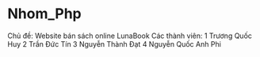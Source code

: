 # Nhom_Php

Chủ đề: Website bán sách online LunaBook
Các thành viên:
1 Trương Quốc Huy
2 Trần Đức Tín
3 Nguyễn Thành Đạt
4 Nguyễn Quốc Anh Phi
